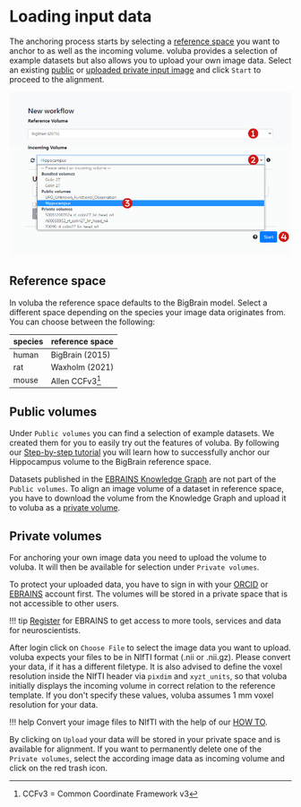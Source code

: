 # Loading input data

The anchoring process starts by selecting a [reference space](#reference-space) you want to anchor to as well as the incoming volume. voluba provides a selection of example datasets
but also allows you to upload your own image data. Select an existing [public](#public-volumes) or [uploaded private input image](#private-volumes) and click `Start` to proceed to the alignment.

![screenshot](images/new_workflow.png)

## Reference space

In voluba the reference space defaults to the BigBrain model. Select a different space depending on the species your image data originates from. You can choose between the following:

| species | reference space |
|---------|-----------------|
| human   | BigBrain (2015) |
| rat     | Waxholm (2021)  |
| mouse   | Allen CCFv3[^1] |

[^1]: CCFv3 = Common Coordinate Framework v3

## Public volumes

Under `Public volumes` you can find a selection of example datasets. We created them for you to easily try out the
features of voluba. By following our [Step-by-step tutorial](tutorial.md) you will learn how to successfully anchor our
Hippocampus volume to the BigBrain reference space.

Datasets published in the [EBRAINS Knowledge Graph](https://search.kg.ebrains.eu/) are not part of
the `Public volumes`. To align an image volume of a dataset in reference space, you have to download the volume from the
Knowledge Graph and upload it to voluba as a [private volume](#private-volumes).

## Private volumes

For anchoring your own image data you need to upload the volume to voluba. It will then be available for selection under
`Private volumes`.

To protect your uploaded data, you have to sign in with your [ORCID](https://orcid.org/)
or [EBRAINS](https://ebrains.eu) account first. The volumes will be stored in a private space that is not accessible to other
users.

!!! tip
    [Register](https://ebrains.eu/register/) for EBRAINS to get access to more tools, services and data for neuroscientists.

After login click on `Choose File` to select the image data you want to upload. voluba expects your files to be in NIfTI
format (.nii or .nii.gz). Please convert your data, if it has a different filetype. It is also advised to define the voxel resolution inside the NIfTI header via `pixdim` and `xyzt_units`, so that voluba initially displays the incoming volume in correct relation to the reference template. If you don't specify these values, voluba assumes 1 mm voxel resolution for your data.

!!! help
    Convert your image files to NIfTI with the help of our [HOW TO](nifti_conversion.md).

By clicking on `Upload` your data will be stored in your private space and is available for alignment. If you want to
permanently delete one of the `Private volumes`, select the according image data as incoming volume and click on the red
trash icon.

